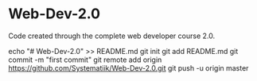 # Web-Dev-2.0
Code created through the complete web developer course 2.0.

echo "# Web-Dev-2.0" >> README.md
git init
git add README.md
git commit -m "first commit"
git remote add origin https://github.com/Systematiik/Web-Dev-2.0.git
git push -u origin master
